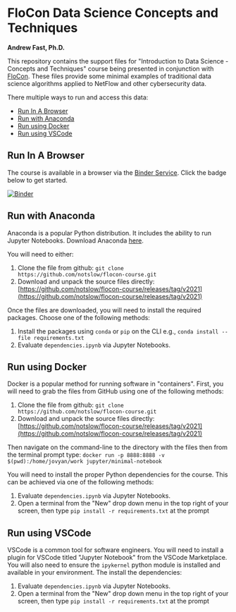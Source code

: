 # FloCon Data Science Concepts and Techniques
__Andrew Fast, Ph.D.__

This repository contains the support files for "Introduction to Data Science - Concepts and Techniques" course being presented in conjunction with [FloCon](https://flocon.org). These files provide some minimal examples of traditional data science algorithms applied to NetFlow and other cybersecurity data.

There multiple ways to run and access this data:

  - [Run In A Browser](#run-in-a-browser)
  - [Run with Anaconda](#run-with-anaconda)
  - [Run using Docker](#run-using-docker)
  - [Run using VSCode](#run-using-vscode)

## Run In A Browser

The course is available in a browser via the [Binder Service](https://mybinder.org). Click the badge below to get started.

[![Binder](https://mybinder.org/badge_logo.svg)](https://mybinder.org/v2/gh/notslow/flocon-course/master)

## Run with Anaconda

Anaconda is a popular Python distribution. It includes the ability to run Jupyter Notebooks.  Download Anaconda [here](https://www.anaconda.com). 

You will need to either:
1. Clone the file from github: `git clone https://github.com/notslow/flocon-course.git` 
2. Download and unpack the source files directly: [https://github.com/notslow/flocon-course/releases/tag/v2021](https://github.com/notslow/flocon-course/releases/tag/v2021)

Once the files are downloaded, you will need to install the required packages. Choose one of the following methods:
1. Install the packages using `conda` or `pip` on the CLI e.g., `conda install --file requirements.txt`
2. Evaluate `dependencies.ipynb` via Jupyter Notebooks. 

## Run using Docker

Docker is a popular method for running software in "containers". First, you will need to grab the files from GitHub using one of the following methods:

1. Clone the file from github: `git clone https://github.com/notslow/flocon-course.git` 
2. Download and unpack the source files directly: [https://github.com/notslow/flocon-course/releases/tag/v2021](https://github.com/notslow/flocon-course/releases/tag/v2021)

Then navigate on the command-line to the directory with the files then from the terminal prompt type: `docker run -p 8888:8888 -v $(pwd):/home/jovyan/work jupyter/minimal-notebook`

You will need to install the proper Python dependencies for the course. This can be achieved via one of the following methods:
1. Evaluate `dependencies.ipynb` via Jupyter Notebooks. 
2. Open a terminal from the "New" drop down menu in the top right of your screen, then type `pip install -r requirements.txt` at the prompt

## Run using VSCode

VSCode is a common tool for software engineers. You will need to install a plugin for VSCode titled "Jupyter Notebook" from the VSCode Marketplace.  You will also  need to ensure the `ipykernel` python module is installed and available in your environment. The install the dependencies:

1. Evaluate `dependencies.ipynb` via Jupyter Notebooks. 
2. Open a terminal from the "New" drop down menu in the top right of your screen, then type `pip install -r requirements.txt` at the prompt
